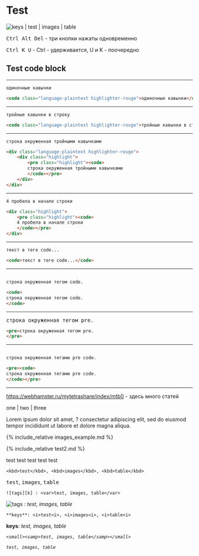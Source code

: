 # Test

![keys][k] | test | images | table

<kbd>Ctrl Alt Del</kbd> - три кнопки нажаты одновременно

<kbd>Ctrl <kbd>K</kbd> <kbd>U</kbd></kbd> - Ctrl - удерживается, U и K - поочередно


## Test code block

---

`одиночные кавычки`

```html
<code class="language-plaintext highlighter-rouge">одиночные кавычки</code>
```

---

```тройные кавычки в строку```

```html
<code class="language-plaintext highlighter-rouge">тройные кавычки в строку</code>
```

---

```
строка окруженная тройными кавычками
```

```html
<div class="language-plaintext highlighter-rouge">
	<div class="highlight">
		<pre class="highlight"><code>
		строка окруженная тройными кавычками
		</code></pre>
	</div>
</div>
```

---

    4 пробела в начале строки

```html
<div class="highlight">
	<pre class="highlight"><code>
	4 пробела в начале строки
	</code></pre>
</div>
```

---

<code>текст в теге code...</code>

```html
<code>текст в теге code...</code>
```

---

<code>
строка окруженная тегом code.
</code>

```html
<code>
строка окруженная тегом code.
</code>
```

---

<pre>
строка окруженная тегом pre.
</pre>

```html
<pre>строка окруженная тегом pre.
</pre>
```

---

<pre><code>
строка окруженная тегами pre code.
</code></pre>

```html
<pre><code>
строка окруженная тегами pre code.
</code></pre>
```

---

<https://webhamster.ru/mytetrashare/index/mtb0> - здесь много статей

one | two | three

Lorem ipsum dolor sit amet, <span class="r">?</span> consectetur adipiscing elit, sed do eiusmod tempor incididunt ut labore et dolore magna aliqua.

{% include_relative images_example.md %}

{% include_relative test2.md %}

test test test test test

```<kbd>test</kbd>, <kbd>images</kbd>, <kbd>table</kbd>```

<kbd>test</kbd>, <kbd>images</kbd>, <kbd>table</kbd>


```![tags][k] : <var>test, images, table</var>```

![tags][k] : <var>test, images, table</var>


```
**keys**: <i>test<i>, <i>images<i>, <i>table<i>
```

**keys**: <i>test<i>, <i>images<i>, <i>table<i>


```<small><samp>test, images, table</samp></small>```

<small><samp>test, images, table</samp></small>


[k]: /i/k.png "Tags"
